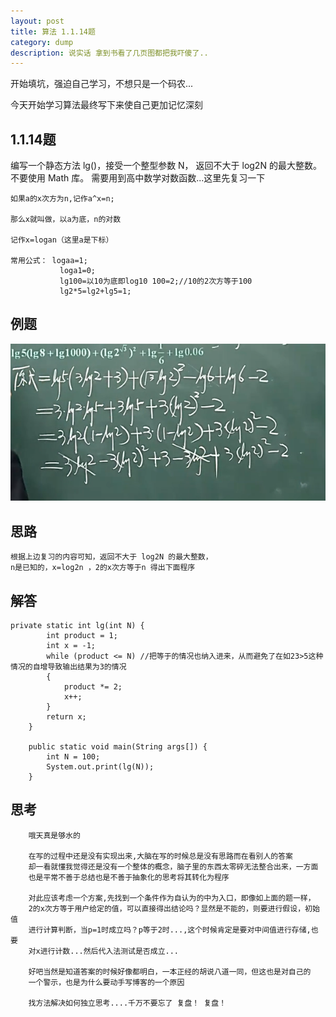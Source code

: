 ```yaml
---
layout: post
title: 算法 1.1.14题
category: dump
description: 说实话 拿到书看了几页图都把我吓傻了..
---
```



开始填坑，强迫自己学习，不想只是一个码农...

今天开始学习算法最终写下来使自己更加记忆深刻


1.1.14题 
---

编写一个静态方法 lg()，接受一个整型参数 N，
返回不大于 log2N 的最大整数。不要使用 Math 库。
需要用到高中数学对数函数...这里先复习一下 


	如果a的x次方为n,记作a^x=n;
	
	那么x就叫做，以a为底，n的对数
	
	记作x=logan（这里a是下标）
	
	常用公式： logaa=1;
			   loga1=0;
			   lg100=以10为底即log10 100=2;//10的2次方等于100
			   lg2*5=lg2+lg5=1;
			   
例题
---
![对数函数](https://raw.githubusercontent.com/sun035/images/master/%E5%AF%B9%E6%95%B0%E5%87%BD%E6%95%B0.png)


思路
---

	根据上边复习的内容可知，返回不大于 log2N 的最大整数，
	n是已知的，x=log2n ，2的x次方等于n 得出下面程序



解答
---


	private static int lg(int N) {  
			int product = 1;  
			int x = -1;  
			while (product <= N) //把等于的情况也纳入进来，从而避免了在如23>5这种情况的自增导致输出结果为3的情况  
			{  
				product *= 2;  
				x++;  
			}  
			return x;  
		}  
		  
		public static void main(String args[]) {  
			int N = 100;
			System.out.print(lg(N));  
		}
		
		
思考
---
		哦天真是够水的 
		
		在写的过程中还是没有实现出来,大脑在写的时候总是没有思路而在看别人的答案
	    却一看就懂我觉得还是没有一个整体的概念，脑子里的东西太零碎无法整合出来，一方面
	    也是平常不善于总结也是不善于抽象化的思考将其转化为程序 

		对此应该考虑一个方案,先找到一个条件作为自认为的中为入口，即像如上面的题一样，
	    2的x次方等于用户给定的值，可以直接得出结论吗？显然是不能的，则要进行假设，初始值
	    进行计算判断，当p=1时成立吗？p等于2时...,这个时候肯定是要对中间值进行存储,也要
	    对x进行计数...然后代入法测试是否成立...
	
		好吧当然是知道答案的时候好像都明白，一本正经的胡说八道一同，但这也是对自己的
	    一个警示，也是为什么要动手写博客的一个原因
	
		找方法解决如何独立思考....千万不要忘了 复盘！ 复盘！





		
		


[Mukosame]:    http://sun035.github.io  "Mukosame"
